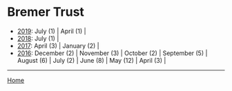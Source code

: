 # Bremer Trust

  * [2019](./bremer-trust-2019.md): 
      July (1) | 
      April (1) | 
  * [2018](./bremer-trust-2018.md): 
      July (1) | 
  * [2017](./bremer-trust-2017.md): 
      April (3) | 
      January (2) | 
  * [2016](./bremer-trust-2016.md): 
      December (2) | 
      November (3) | 
      October (2) | 
      September (5) | 
      August (6) | 
      July (2) | 
      June (8) | 
      May (12) | 
      April (3) | 

----

[Home](../)

